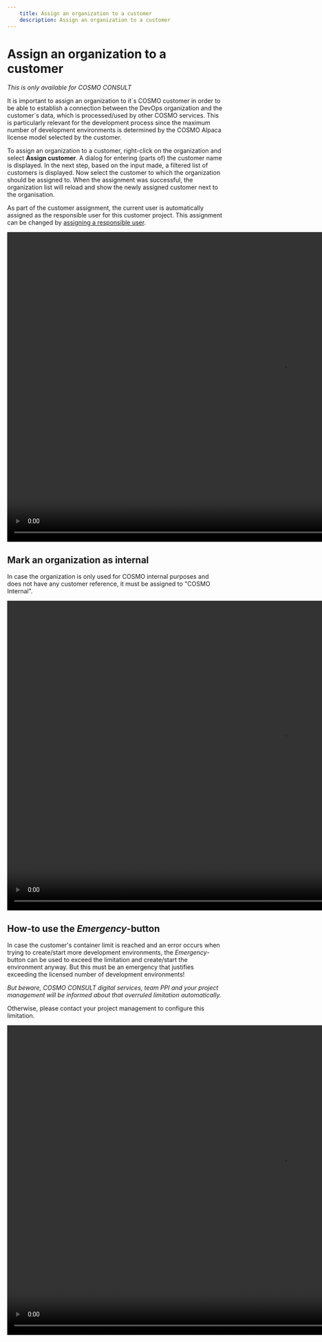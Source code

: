 ```yaml
---
    title: Assign an organization to a customer
    description: Assign an organization to a customer
---
```


# Assign an organization to a customer
_This is only available for COSMO CONSULT_

It is important to assign an organization to it´s COSMO customer in order to be able to establish a connection between the DevOps organization and the customer´s data, which is processed/used by other COSMO services. This is particularly relevant for the development process since the maximum number of development environments is determined by the COSMO Alpaca license model selected by the customer.

To assign an organization to a customer, right-click on the organization and select **Assign customer**. A dialog for entering (parts of) the customer name is displayed. In the next step, based on the input made, a filtered list of customers is displayed. Now select the customer to which the organization should be assigned to. When the assignment was successful, the organization list will reload and show the newly assigned customer next to the organisation.

As part of the customer assignment, the current user is automatically assigned as the responsible user for this customer project. This assignment can be changed by [assigning a responsible user](assign-responsible-user.md).

<video width="1280px" height="720px" controls>
  <source src="../media/vsc-extension-assign-customer.mp4" type="video/mp4">
  Your browser does not support the video tag.
</video>

## Mark an organization as internal

In case the organization is only used for COSMO internal purposes and does not have any customer reference, it must be assigned to "COSMO Internal".

<video width="1280px" height="720px" controls>
  <source src="../media/vsc-extension-assign-customer-internal.mp4" type="video/mp4">
  Your browser does not support the video tag.
</video>

## How-to use the *Emergency*-button

In case the customer's container limit is reached and an error occurs when trying to create/start more development environments, the *Emergency*-button can be used to exceed the limitation and create/start the environment anyway. But this must be an emergency that justifies exceeding the licensed number of development environments!

*But beware, COSMO CONSULT digital services, team PPI and your project management will be informed about that overruled limitation automatically.*

Otherwise, please contact your project management to configure this limitation.

<video width="1280px" height="720px" controls>
  <source src="../media/vsc-extension-use-emergency-button.mp4" type="video/mp4">
  Your browser does not support the video tag.
</video>
